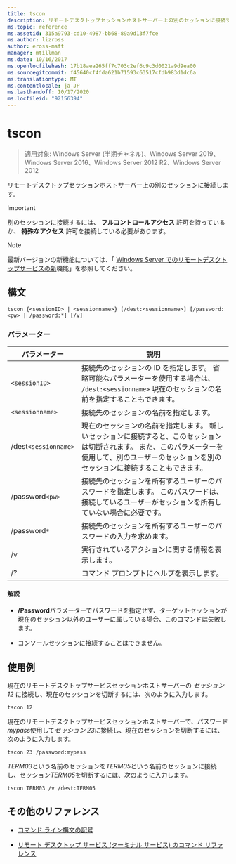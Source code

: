 ```yaml
---
title: tscon
description: リモートデスクトップセッションホストサーバー上の別のセッションに接続する tscon のリファレンス記事です。
ms.topic: reference
ms.assetid: 315a9793-cd10-4987-bb68-89a9d13f7fce
ms.author: lizross
author: eross-msft
manager: mtillman
ms.date: 10/16/2017
ms.openlocfilehash: 17b18aea265ff7c703c2ef6c9c3d0021a9d9ea00
ms.sourcegitcommit: f45640cf4fda621b71593c63517cfdb983d1dc6a
ms.translationtype: MT
ms.contentlocale: ja-JP
ms.lasthandoff: 10/17/2020
ms.locfileid: "92156394"
---
```

# <a name="tscon"></a>tscon

> 適用対象: Windows Server (半期チャネル)、Windows Server 2019、Windows Server 2016、Windows Server 2012 R2、Windows Server 2012

リモートデスクトップセッションホストサーバー上の別のセッションに接続します。

> [!IMPORTANT]
> 別のセッションに接続するには、 **フルコントロールアクセス** 許可を持っているか、 **特殊なアクセス** 許可を接続している必要があります。

> [!NOTE]
> 最新バージョンの新機能については、「 [Windows Server でのリモートデスクトップサービスの新](/previous-versions/windows/it-pro/windows-server-2012-r2-and-2012/dn283323(v=ws.11))機能」を参照してください。

## <a name="syntax"></a>構文

```
tscon {<sessionID> | <sessionname>} [/dest:<sessionname>] [/password:<pw> | /password:*] [/v]
```

### <a name="parameters"></a>パラメーター

| パラメーター | 説明 |
|--|--|
| `<sessionID>` | 接続先のセッションの ID を指定します。 省略可能なパラメーターを使用する場合は、 `/dest:<sessionname>` 現在のセッションの名前を指定することもできます。 |
| `<sessionname>` | 接続先のセッションの名前を指定します。 |
| /dest`<sessionname>` | 現在のセッションの名前を指定します。 新しいセッションに接続すると、このセッションは切断されます。 また、このパラメーターを使用して、別のユーザーのセッションを別のセッションに接続することもできます。 |
| /password`<pw>` | 接続先のセッションを所有するユーザーのパスワードを指定します。 このパスワードは、接続しているユーザーがセッションを所有していない場合に必要です。 |
| /password`*` | 接続先のセッションを所有するユーザーのパスワードの入力を求めます。 |
| /v | 実行されているアクションに関する情報を表示します。 |
| /? | コマンド プロンプトにヘルプを表示します。 |

#### <a name="remarks"></a>解説

- **/Password**パラメーターでパスワードを指定せず、ターゲットセッションが現在のセッション以外のユーザーに属している場合、このコマンドは失敗します。

- コンソールセッションに接続することはできません。

## <a name="examples"></a>使用例

現在のリモートデスクトップサービスセッションホストサーバーの *セッション 12* に接続し、現在のセッションを切断するには、次のように入力します。

```
tscon 12
```

現在のリモートデスクトップサービスセッションホストサーバーで、パスワード*mypass*使用して*セッション 23*に接続し、現在のセッションを切断するには、次のように入力します。

```
tscon 23 /password:mypass
```

*TERM03*という名前のセッションを*TERM05*という名前のセッションに接続し、セッション*TERM05*を切断するには、次のように入力します。

```
tscon TERM03 /v /dest:TERM05
```

## <a name="additional-references"></a>その他のリファレンス

- [コマンド ライン構文の記号](command-line-syntax-key.md)

- [リモート デスクトップ サービス (ターミナル サービス) のコマンド リファレンス](remote-desktop-services-terminal-services-command-reference.md)
